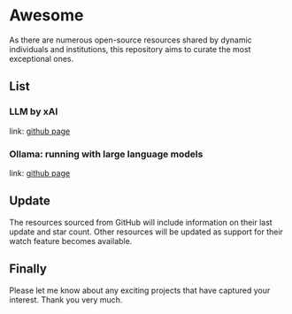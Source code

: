 # Awesome

As there are numerous open-source resources shared by dynamic individuals and institutions, this repository aims to curate the most exceptional ones.

## List

### LLM by xAI
link: [github page](https://github.com/xai-org/grok-1)

### Ollama: running with large language models
link: [github page](https://github.com/ollama/ollama)

## Update

The resources sourced from GitHub will include information on their last update and star count. Other resources will be updated as support for their watch feature becomes available.

## Finally
Please let me know about any exciting projects that have captured your interest. Thank you very much.